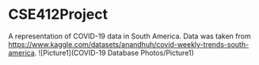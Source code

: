 # CSE412Project
A representation of COVID-19 data in South America. Data was taken from https://www.kaggle.com/datasets/anandhuh/covid-weekly-trends-south-america.
![Picture1](COVID-19 Database Photos/Picture1)
